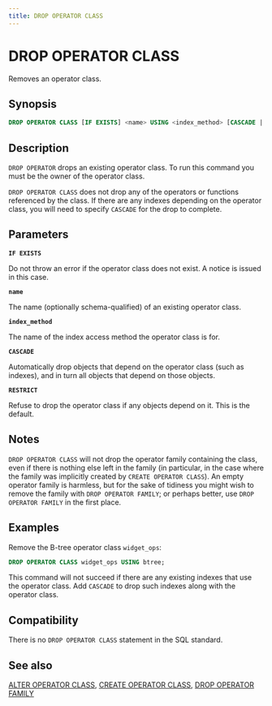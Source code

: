 ```yaml
---
title: DROP OPERATOR CLASS
---
```


# DROP OPERATOR CLASS

Removes an operator class.

## Synopsis

```sql
DROP OPERATOR CLASS [IF EXISTS] <name> USING <index_method> [CASCADE | RESTRICT]
```

## Description

`DROP OPERATOR` drops an existing operator class. To run this command you must be the owner of the operator class.

`DROP OPERATOR CLASS` does not drop any of the operators or functions referenced by the class. If there are any indexes depending on the operator class, you will need to specify `CASCADE` for the drop to complete.

## Parameters

**`IF EXISTS`**

Do not throw an error if the operator class does not exist. A notice is issued in this case.

**`name`**

The name (optionally schema-qualified) of an existing operator class.

**`index_method`**

The name of the index access method the operator class is for.

**`CASCADE`**

Automatically drop objects that depend on the operator class (such as indexes), and in turn all objects that depend on those objects.

**`RESTRICT`**

Refuse to drop the operator class if any objects depend on it. This is the default.

## Notes

`DROP OPERATOR CLASS` will not drop the operator family containing the class, even if there is nothing else left in the family (in particular, in the case where the family was implicitly created by `CREATE OPERATOR CLASS`). An empty operator family is harmless, but for the sake of tidiness you might wish to remove the family with `DROP OPERATOR FAMILY`; or perhaps better, use `DROP OPERATOR FAMILY` in the first place.

## Examples

Remove the B-tree operator class `widget_ops`:

```sql
DROP OPERATOR CLASS widget_ops USING btree;
```

This command will not succeed if there are any existing indexes that use the operator class. Add `CASCADE` to drop such indexes along with the operator class.

## Compatibility

There is no `DROP OPERATOR CLASS` statement in the SQL standard.

## See also

[ALTER OPERATOR CLASS](/i18n/zh/docusaurus-plugin-content-docs/current/sql-stmts/sql-stmt-alter-operator-class.md), [CREATE OPERATOR CLASS](/i18n/zh/docusaurus-plugin-content-docs/current/sql-stmts/sql-stmt-create-operator-class.md), [DROP OPERATOR FAMILY](/i18n/zh/docusaurus-plugin-content-docs/current/sql-stmts/sql-stmt-drop-operator-family.md)
